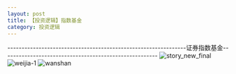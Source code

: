 ```yaml
---
layout: post
title: 【投资逻辑】指数基金
category: 投资逻辑
---
```

---------------------------------------------------------------证券指数基金-------------------------------------------------------
![story_new_final](http://r74vtd8b0.hd-bkt.clouddn.com/img/story_new_final.png)
![weijia-1](http://r74vtd8b0.hd-bkt.clouddn.com/img/weijia-1.jpg)
![wanshan](http://r74vtd8b0.hd-bkt.clouddn.com/img/wanshan.png)
